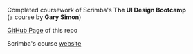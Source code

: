 Completed coursework of Scrimba's **The UI Design Bootcamp** \
(a course by **Gary Simon**)

[GitHub Page](https://arta.github.io/scrimba-ui-design-bootcamp/) of this repo

Scrimba's course [website](https://scrimba.com/learn/designbootcamp)
